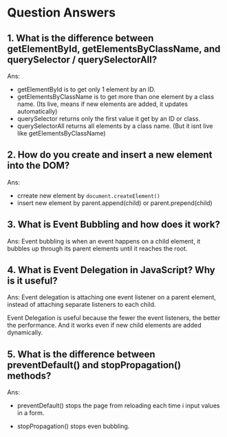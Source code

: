 # Question Answers

## 1. What is the difference between getElementById, getElementsByClassName, and querySelector / querySelectorAll?

Ans: 
- getElementById is to get only 1 element by an ID.
- getElementsByClassName is to get more than one element by a class name. (Its live, means if new elements are added, it updates automatically)
- querySelector returns only the first value it get by an ID or class.
- querySelectorAll returns all elements by a class name. (But it isnt live like getElementsByClassName)

## 2. How do you create and insert a new element into the DOM?

Ans:
- crreate new element by `document.createElement()`
- insert new element by parent.append(child) or parent.prepend(child)

## 3. What is Event Bubbling and how does it work?

Ans: 
Event bubbling is when an event happens on a child element, it bubbles up through its parent elements until it reaches the root.


## 4. What is Event Delegation in JavaScript? Why is it useful?

Ans: Event delegation is attaching one event listener on a parent element, instead of attaching separate listeners to each child.

Event Delegation is useful because the fewer the event listeners, the better the performance. And it works even if new child elements are added dynamically.


## 5. What is the difference between preventDefault() and stopPropagation() methods?

Ans: 
- preventDefault() stops the page from reloading each time i input values in a form.

- stopPropagation() stops even bubbling.